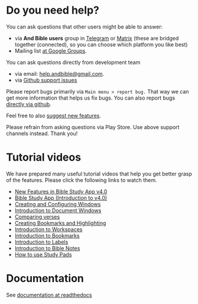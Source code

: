 # Do you need help? 

You can ask questions that other users might be able to answer:
 - via **And Bible users** group in [Telegram](https://t.me/andbible) or [Matrix](https://matrix.to/#/#andbible:matrix.org) (these are bridged together (connected), so you can choose which platform you like best)
 - Mailing list [at Google Groups](https://groups.google.com/g/and-bible).

You can ask questions directly from development team
 - via email: help.andbible@gmail.com.
 - via [Github support issues](https://github.com/AndBible/and-bible/issues/new/choose)

Please report bugs primarily via `Main menu > report bug.` That way we can get more information that helps us
fix bugs. You can also report bugs [directly via github](https://github.com/AndBible/and-bible/issues/new/choose).

Feel free to also [suggest new features](https://github.com/AndBible/and-bible/issues/new/choose).

Please refrain from asking questions via Play Store. Use above support channels instead. Thank you!

# Tutorial videos

We have prepared many useful tutorial videos that help you get better grasp of the features. Please click the following links to watch them. 

- [New Features in Bible Study App v4.0](https://youtu.be/f2cf6-7liMo)
- [Bible Study App (Introduction to v4.0)](https://youtu.be/xf7m4rSuxGw)
- [Creating and Configuring Windows](https://youtu.be/N7awlmZXFdQ)
- [Introduction to Document Windows](https://youtu.be/mKxEuQX-oX0)
- [Comparing verses](https://youtu.be/wFG-vlSow6E)
- [Creating Bookmarks and Highlighting](https://youtu.be/rcQv6YNeMpQ)
- [Introduction to Workspaces](https://youtu.be/3YB3_QH8zew)
- [Introduction to Bookmarks](https://youtu.be/PXdvFRLGcAA)
- [Introduction to Labels](https://youtu.be/0AwBktLOup8)
- [Introduction to Bible Notes](https://youtu.be/--Hr5LqBfmg)
- [How to use Study Pads](https://youtu.be/4gLyW3P9Phs)

# Documentation

See [documentation at readthedocs](https://andbible.readthedocs.io/en/latest/)

